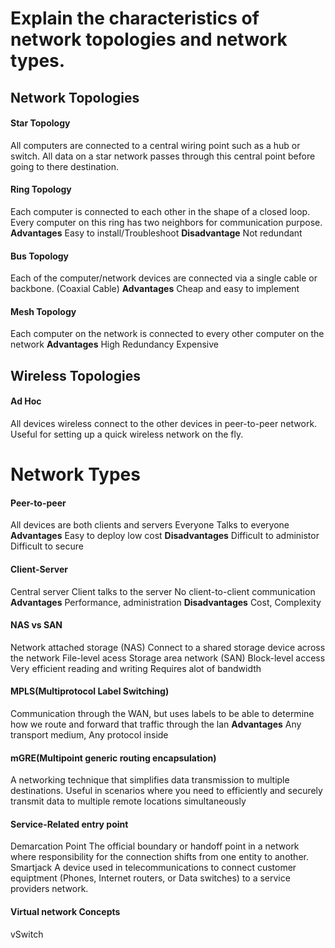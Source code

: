 # **Explain the characteristics of network topologies and network types.**

## Network Topologies
#### Star Topology
All computers are connected to a central wiring point such as a hub or switch.
All data on a star network passes through this central point before going to there destination.
#### Ring Topology
Each computer is connected to each other in the shape of a closed loop.
Every computer on this ring has two neighbors for communication purpose.
**Advantages**
	Easy to install/Troubleshoot
**Disadvantage**
	Not redundant
#### Bus Topology
Each of the computer/network devices are connected via a single cable or backbone. (Coaxial Cable)
**Advantages**
	Cheap and easy to implement
#### Mesh Topology
Each computer on the network is connected to every other computer on the network
**Advantages**
	High Redundancy
	Expensive

## Wireless Topologies
#### Ad Hoc
All devices wireless connect to the other devices in peer-to-peer network.
Useful for setting up a quick wireless network on the fly.

# Network Types
#### Peer-to-peer
All devices are both clients and servers
	Everyone Talks to everyone
**Advantages**
	Easy to deploy
	low cost
**Disadvantages**
	Difficult to administor
	Difficult to secure
#### Client-Server
Central server
	Client talks to the server
No client-to-client communication
**Advantages**
	Performance, administration
**Disadvantages**
	Cost, Complexity

#### NAS vs SAN
Network attached storage (NAS)
	Connect to a shared storage device across the network
	File-level acess
Storage area network (SAN)
	Block-level access
	Very efficient reading and writing
	Requires alot of bandwidth
#### MPLS(Multiprotocol Label Switching)
Communication through the WAN, but uses labels to be able to determine how we route and forward that traffic through the lan
**Advantages**
	Any transport medium, Any protocol inside

#### mGRE(Multipoint generic routing encapsulation)
A networking technique that simplifies data transmission to multiple destinations.
Useful in scenarios where you need to efficiently and securely transmit data to multiple remote locations simultaneously

#### Service-Related entry point
Demarcation Point
	The official boundary or handoff point in a network where responsibility for the connection shifts from one entity to another.
Smartjack
	A device used in telecommunications to connect customer equiptment (Phones, Internet routers, or Data switches) to a service providers network.

#### Virtual network Concepts
vSwitch



